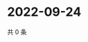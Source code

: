# 2022-09-24

共 0 条

<!-- BEGIN WEIBO -->
<!-- 最后更新时间 Sat Sep 24 2022 17:18:27 GMT+0800 (China Standard Time) -->

<!-- END WEIBO -->
